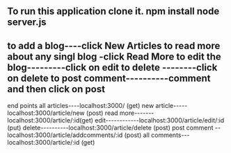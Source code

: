 To run this application 
clone it.
npm install
node server.js
-------------------------
to add a blog----click New Articles
to read more about any singl blog -click Read More
to edit the blog---------click on edit
to delete --------click on delete
to post comment----------comment and then click on post
------------------------------
end points
all articles----localhost:3000/ (get)
new article-----localhost:3000/article/new   (post)
read more-------localhost:3000/article/:id(get)
edit------------localhost:3000/article/edit/:id  (put)
delete----------localhost:3000/article/delete  (post)
post comment --localhost:3000/article/addcomments/:id  (post)
all comments---localhost:3000/article/:id  (get)

